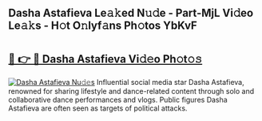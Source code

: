 ## Dasha Astafieva Le𝚊𝚔ed N𝚞𝚍e - Part-MjL Vi𝚍eo Le𝚊𝚔s - H𝚘t O𝚗lyf𝚊ns Ph𝚘tos YbKvF

# <h2><a href="http://hf0jbv.feru.top/?c=Dasha+Astafieva">🔗 👉 🔴 Dasha Astafieva Vi𝚍𝚎o Ph𝚘t𝚘𝚜</a></h2>

[![Dasha Astafieva Nu𝚍𝚎s](https://i.imgur.com/0TWrTi3.gif)](http://hf0jbv.feru.top/?c=Dasha+Astafieva)
Influential social media star Dasha Astafieva, renowned for sharing lifestyle and dance-related content through solo and collaborative dance performances and vlogs. Public figures Dasha Astafieva are often seen as targets of political attacks. 
